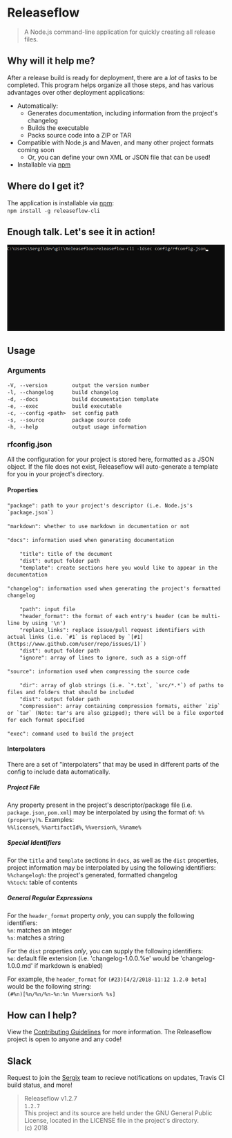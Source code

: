 # Releaseflow

> A Node.js command-line application for quickly creating all release files.

## Why will it help me?
After a release build is ready for deployment, there are a _lot_ of tasks to be completed. This program helps organize all those steps, and has various advantages over other deployment applications:
- Automatically:
	- Generates documentation, including information from the project's changelog
	- Builds the executable
	- Packs source code into a ZIP or TAR
- Compatible with Node.js and Maven, and many other project formats coming soon
	- Or, you can define your own XML or JSON file that can be used!
- Installable via [npm](https://www.npmjs.com/package/releaseflow-cli)

## Where do I get it?
The application is installable via [npm](https://www.npmjs.com/package/releaseflow-cli):  
`npm install -g releaseflow-cli`

## Enough talk. Let's see it in action!
![example](example.gif)

## Usage

### Arguments
```
-V, --version        output the version number  
-l, --changelog      build changelog  
-d, --docs           build documentation template  
-e, --exec           build executable  
-c, --config <path>  set config path  
-s, --source         package source code  
-h, --help           output usage information  
```

### rfconfig.json
All the configuration for your project is stored here, formatted as a JSON object. If the file does not exist, Releaseflow will auto-generate a template for you in your project's directory.

#### Properties
```
"package": path to your project's descriptor (i.e. Node.js's `package.json`)  

"markdown": whether to use markdown in documentation or not  

"docs": information used when generating documentation  

	"title": title of the document  
	"dist": output folder path  
	"template": create sections here you would like to appear in the documentation  

"changelog": information used when generating the project's formatted changelog

	"path": input file  
	"header_format": the format of each entry's header (can be multi-line by using '\n') 
	"replace_links": replace issue/pull request identifiers with actual links (i.e. `#1` is replaced by `[#1](https://www.github.com/user/repo/issues/1)`)  
	"dist": output folder path  
	"ignore": array of lines to ignore, such as a sign-off  

"source": information used when compressing the source code  

	"dir": array of glob strings (i.e. `*.txt`, `src/*.*`) of paths to files and folders that should be included  
	"dist": output folder path  
	"compression": array containing compression formats, either `zip` or `tar` (Note: tar's are also gzipped); there will be a file exported for each format specified  

"exec": command used to build the project  
```

#### Interpolaters
There are a set of "interpolaters" that may be used in different parts of the config to include data automatically.

##### Project File
Any property present in the project's descriptor/package file (i.e. `package.json`, `pom.xml`) may be interpolated by using the format of: `%%(property)%`. Examples:  
`%%license%`, `%%artifactId%`, `%%version%`, `%%name%`  

##### Special Identifiers
For the `title` and `template` sections in `docs`, as well as the `dist` properties, project information may be interpolated by using the following identifiers:  
`%%changelog%`: the project's generated, formatted changelog  
`%%toc%`: table of contents  

##### General Regular Expressions
For the `header_format` property _only_, you can supply the following identifiers:  
`%n`: matches an integer  
`%s`: matches a string

For the `dist` properties _only_, you can supply the following identifiers:  
`%e`: default file extension (i.e. 'changelog-1.0.0.%e' would be 'changelog-1.0.0.md' if markdown is enabled)

For example, the `header_format` for `(#23)[4/2/2018-11:12 1.2.0 beta]` would be the following string:  
`(#%n)[%n/%n/%n-%n:%n %%version% %s]`

## How can I help?
View the [Contributing Guidelines](https://github.com/Sergix/JTerm/blob/master/CONTRIBUTING.md) for more information. The Releaseflow project is open to anyone and any code!

## Slack
Request to join the [Sergix](https://sergix.slack.com/) team to recieve notifications on updates, Travis CI build status, and more!

> Releaseflow v1.2.7  
> `1.2.7`  
> This project and its source are held under the GNU General Public License, located in the LICENSE file in the project's directory.  
> (c) 2018